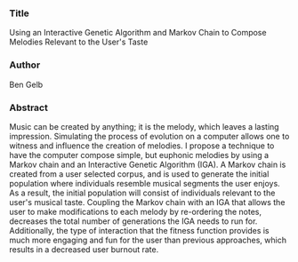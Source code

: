 ### Title
Using an Interactive Genetic Algorithm and Markov Chain to Compose Melodies Relevant to the User's Taste

### Author
Ben Gelb

### Abstract
Music can be created by anything; it is the melody, which leaves a lasting impression. Simulating the process of evolution on a computer allows one to witness and influence the creation of melodies. I propose a technique to have the computer compose simple, but euphonic melodies by using a Markov chain and an Interactive Genetic Algorithm (IGA). A Markov chain is created from a user selected corpus, and is used to generate the initial population where individuals resemble musical segments the user enjoys. As a result, the initial population will consist of individuals relevant to the user's musical taste. Coupling the Markov chain with an IGA that allows the user to make modifications to each melody by re-ordering the notes, decreases the total number of generations the IGA needs to run for. Additionally, the type of interaction that the fitness function provides is much more engaging and fun for the user than previous approaches, which results in a decreased user burnout rate.
